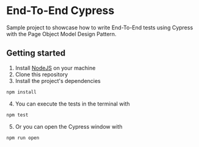 # End-To-End Cypress

Sample project to showcase how to write End-To-End tests using Cypress with the Page Object Model Design Pattern.

## Getting started

1. Install [NodeJS](https://nodejs.org/en) on your machine
2. Clone this repository
3. Install the project's dependencies

```bash
npm install
```

4. You can execute the tests in the terminal with

```bash
npm test
```

5. Or you can open the Cypress window with

```bash
npm run open
```